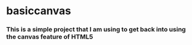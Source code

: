 # basiccanvas

### This is a simple project that I am using to get back into using the canvas feature of HTML5
